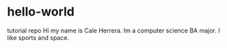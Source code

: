 # hello-world
tutorial repo
Hi my name is Cale Herrera. Im a computer science BA major. I like sports and space. 
